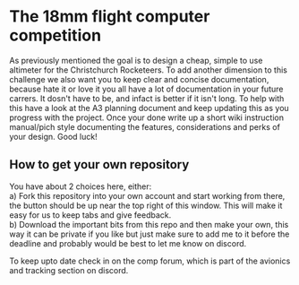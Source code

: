 # The 18mm flight computer competition

As previously mentioned the goal is to design a cheap, simple to use altimeter for the Christchurch Rocketeers. 
To add another dimension to this challenge we also want you to keep clear and concise documentation, because hate it or love it you all have a lot of documentation in your future carrers. It dosn't have to be, and infact is better if it isn't long. To help with this have a look at the A3 planning document and keep updating this as you progress with the project. Once your done write up a short wiki instruction manual/pich style documenting the features, considerations and perks of your design. Good luck!

## How to get your own repository
You have about 2 choices here, either:  
a) Fork this repository into your own account and start working from there, the button should be up near the top right of this window. This will make it easy for us to keep tabs and give feedback.  
b) Download the important bits from this repo and then make your own, this way it can be private if you like but just make sure to add me to it before the deadline and probably would be best to let me know on discord.  
  
To keep upto date check in on the comp forum, which is part of the avionics and tracking section on discord.
